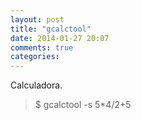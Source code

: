 ```yaml
---
layout: post
title: "gcalctool"
date: 2014-01-27 20:07
comments: true
categories: 
---
```

Calculadora.

>$ gcalctool -s 5*4/2+5

